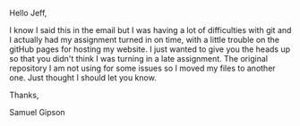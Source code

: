 Hello Jeff,

I know I said this in the email but I was having a lot of difficulties with git and I actually 
had my assignment turned in on time, with a little trouble on the gitHub pages for hosting my 
website. I just wanted to give you the heads up so that you didn't think I was turning in a late 
assignment. The original repository I am not using for some issues so I moved my files to another 
one. Just thought I should let you know.


Thanks,

Samuel Gipson

